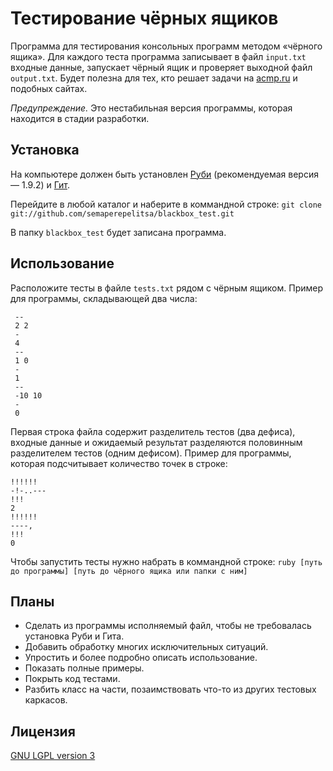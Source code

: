 # Тестирование чёрных ящиков
Программа для тестирования консольных программ методом «чёрного ящика».
Для каждого теста программа записывает в файл `input.txt` входные данные,
запускает чёрный ящик и проверяет выходной файл `output.txt`.
Будет полезна для тех, кто решает задачи на [acmp.ru](http://acmp.ru)
и подобных сайтах.

*Предупреждение.* Это нестабильная версия программы, которая находится
в стадии разработки.

## Установка
На компьютере должен быть установлен
[Руби](http://www.ruby-lang.org/en/downloads/) (рекомендуемая версия — 1.9.2)
и [Гит](http://git-scm.com/download).

Перейдите в любой каталог и наберите в коммандной строке: 
`git clone git://github.com/semaperepelitsa/blackbox_test.git`

В папку `blackbox_test` будет записана программа.

## Использование
Расположите тесты в файле `tests.txt` рядом с чёрным ящиком. 
Пример для программы, складывающей два числа:

     --
     2 2
     -
     4
     --
     1 0
     -
     1
     --
     -10 10
     -
     0

Первая строка файла содержит разделитель тестов (два дефиса), 
входные данные и ожидаемый результат разделяются половинным разделителем тестов (одним дефисом). 
Пример для программы, которая подсчитывает количество точек в строке:

    !!!!!!
    -!-..---
    !!!
    2
    !!!!!!
    ----,
    !!!
    0

Чтобы запустить тесты нужно набрать в коммандной строке: 
`ruby [путь до программы] [путь до чёрного ящика или папки с ним]`

## Планы
* Сделать из программы исполняемый файл, чтобы не требовалась установка Руби и Гита.
* Добавить обработку многих исключительных ситуаций.
* Упростить и более подробно описать использование.
* Показать полные примеры.
* Покрыть код тестами.
* Разбить класс на части, позаимствовать что-то из других тестовых каркасов.

## Лицензия
[GNU LGPL version 3](http://www.gnu.org/copyleft/lesser.html)
